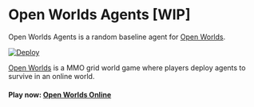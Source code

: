 # Open Worlds Agents [WIP]

Open Worlds Agents is a random baseline agent for [Open Worlds](https://github.com/jetnew/open-worlds). 

[![Deploy](https://www.herokucdn.com/deploy/button.svg)](https://heroku.com/deploy?template=https://github.com/jetnew/open-worlds-agents)

[Open Worlds](https://github.com/jetnew/open-worlds) is a MMO grid world game where players deploy agents to survive in an online world.

#### Play now: [Open Worlds Online](https://share.streamlit.io/jetnew/open-worlds)